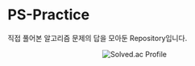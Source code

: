 # PS-Practice
직접 풀어본 알고리즘 문제의 답을 모아둔 Repository입니다.

<div align="center">
  
![Solved.ac Profile](https://mazassumnida.wtf/api/generate_badge?boj=jawonkoo)
</div>

